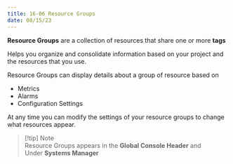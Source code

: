```yaml
---
title: 16-06 Resource Groups
date: 08/15/23
---
```


**Resource Groups** are a collection of resources that share one or more **tags**

Helps you organize and consolidate information based on your project and the resources that you use.

Resource Groups can display details about a group of resource based on

* Metrics
* Alarms
* Configuration Settings

At any time you can modify the settings of your resource groups to change what resources appear.

 > 
 > \[!tip\] Note  
 > Resource Groups appears in the **Global Console Header** and Under **Systems Manager**
